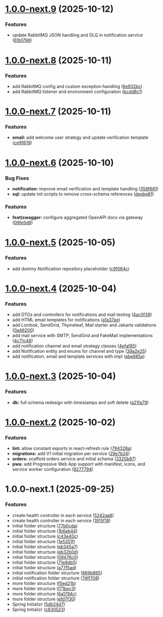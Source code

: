 # [1.0.0-next.9](https://github.com/405392-Manca-Wysocki-Elias-Lautaro/ticketera/compare/frontend-v1.0.0-next.8...frontend-v1.0.0-next.9) (2025-10-12)


### Features

* update RabbitMQ JSON handling and DLQ in notification service ([61b1798](https://github.com/405392-Manca-Wysocki-Elias-Lautaro/ticketera/commit/61b1798af546a9ee4adccf8c8b172ac53db7b25f))

# [1.0.0-next.8](https://github.com/405392-Manca-Wysocki-Elias-Lautaro/ticketera/compare/frontend-v1.0.0-next.7...frontend-v1.0.0-next.8) (2025-10-11)


### Features

* add RabbitMQ config and custom exception handling ([6e932bc](https://github.com/405392-Manca-Wysocki-Elias-Lautaro/ticketera/commit/6e932bcc4ca96d975a82f608039bc2ebb61370b7))
* add RabbitMQ listener and environment configuration ([bcdd8c1](https://github.com/405392-Manca-Wysocki-Elias-Lautaro/ticketera/commit/bcdd8c12bb8d74b0d66f2da2d646c113644db851))

# [1.0.0-next.7](https://github.com/405392-Manca-Wysocki-Elias-Lautaro/ticketera/compare/frontend-v1.0.0-next.6...frontend-v1.0.0-next.7) (2025-10-11)


### Features

* **email:** add welcome user strategy and update verification template ([ce91619](https://github.com/405392-Manca-Wysocki-Elias-Lautaro/ticketera/commit/ce916196c81aa68dd3b323a4be9f910a387a588c))

# [1.0.0-next.6](https://github.com/405392-Manca-Wysocki-Elias-Lautaro/ticketera/compare/frontend-v1.0.0-next.5...frontend-v1.0.0-next.6) (2025-10-10)


### Bug Fixes

* **notification:** improve email verification and template handling ([358f681](https://github.com/405392-Manca-Wysocki-Elias-Lautaro/ticketera/commit/358f681957f6a0f67b5a510ab46c45f22acd7c7a))
* **sql:** update init scripts to remove cross-schema references ([deebe81](https://github.com/405392-Manca-Wysocki-Elias-Lautaro/ticketera/commit/deebe81a8c048783fd82fa2f4b4967c3ad6ed1ac))


### Features

* **feat(swagger:** configure aggregated OpenAPI docs via gateway ([09fe5d9](https://github.com/405392-Manca-Wysocki-Elias-Lautaro/ticketera/commit/09fe5d9db9947a73d1976cc0fe4764f6d7a9b2a4))

# [1.0.0-next.5](https://github.com/405392-Manca-Wysocki-Elias-Lautaro/ticketera/compare/frontend-v1.0.0-next.4...frontend-v1.0.0-next.5) (2025-10-05)


### Features

* add dummy Notification repository placeholder ([c9f064c](https://github.com/405392-Manca-Wysocki-Elias-Lautaro/ticketera/commit/c9f064c1a38e4268a4187ff4326c69c95862c069))

# [1.0.0-next.4](https://github.com/405392-Manca-Wysocki-Elias-Lautaro/ticketera/compare/frontend-v1.0.0-next.3...frontend-v1.0.0-next.4) (2025-10-04)


### Features

* add DTOs and controllers for notifications and mail testing ([4ac0f39](https://github.com/405392-Manca-Wysocki-Elias-Lautaro/ticketera/commit/4ac0f3953b50bc891f5b067ea0bd09784565a421))
* add HTML email templates for notifications ([a1a37ae](https://github.com/405392-Manca-Wysocki-Elias-Lautaro/ticketera/commit/a1a37ae5c164492ea2b6c8fb182b0da2a5076242))
* add Lombok, SendGrid, Thymeleaf, Mail starter and Jakarta validations ([0a46200](https://github.com/405392-Manca-Wysocki-Elias-Lautaro/ticketera/commit/0a46200fc60407b6c1958d22527715d046db1c92))
* add mail service with SMTP, SendGrid and FakeMail implementations ([4c71c48](https://github.com/405392-Manca-Wysocki-Elias-Lautaro/ticketera/commit/4c71c4886ba5c6f578eab97016efdc830b9b458f))
* add notification channel and email strategy classes ([4efaf85](https://github.com/405392-Manca-Wysocki-Elias-Lautaro/ticketera/commit/4efaf85c84efb7d06d6051b153880eb903a9252a))
* add Notification entity and enums for channel and type ([39a2e25](https://github.com/405392-Manca-Wysocki-Elias-Lautaro/ticketera/commit/39a2e259a53c5860146abb548860597036420b93))
* add notification, email and template services with impl ([abe685a](https://github.com/405392-Manca-Wysocki-Elias-Lautaro/ticketera/commit/abe685a54d4847d2ad92e94efcfb488a6b1ea301))

# [1.0.0-next.3](https://github.com/405392-Manca-Wysocki-Elias-Lautaro/ticketera/compare/frontend-v1.0.0-next.2...frontend-v1.0.0-next.3) (2025-10-04)


### Features

* **db:** full schema redesign with timestamps and soft delete ([a21fa79](https://github.com/405392-Manca-Wysocki-Elias-Lautaro/ticketera/commit/a21fa79a5be807ba78a27a9788b71971608c9697))

# [1.0.0-next.2](https://github.com/405392-Manca-Wysocki-Elias-Lautaro/ticketera/compare/frontend-v1.0.0-next.1...frontend-v1.0.0-next.2) (2025-10-02)


### Features

* **lint:** allow constant exports in react-refresh rule ([794328a](https://github.com/405392-Manca-Wysocki-Elias-Lautaro/ticketera/commit/794328acccf8c695ef8106182c03d154c7c74cbb))
* **migrations:** add V1 initial migration per service ([29e7b24](https://github.com/405392-Manca-Wysocki-Elias-Lautaro/ticketera/commit/29e7b24b7c431ba67b0fa8273ef5f5f053366659))
* **orders:** scaffold orders service and initial schema ([3320b87](https://github.com/405392-Manca-Wysocki-Elias-Lautaro/ticketera/commit/3320b879154de19755d10e2cfc2717f637f9dcca))
* **pwa:** add Progressive Web App support with manifest, icons, and service worker configuration ([9277794](https://github.com/405392-Manca-Wysocki-Elias-Lautaro/ticketera/commit/9277794c05cf239c039c219e5f9d8e54c5366aaa))

# 1.0.0-next.1 (2025-09-25)


### Features

* create health controller in each service ([5242aa8](https://github.com/405392-Manca-Wysocki-Elias-Lautaro/ticketera/commit/5242aa84c2acd4e08cc626e18850151eb496d694))
* create health controller in each service ([1915f18](https://github.com/405392-Manca-Wysocki-Elias-Lautaro/ticketera/commit/1915f18d100d4c059a2f79cb0d8ead7aad19177e))
* initial folder structure ([77b0cda](https://github.com/405392-Manca-Wysocki-Elias-Lautaro/ticketera/commit/77b0cda5bd0bfeb7f684bdc382377dac8c8ffca5))
* initial folder structure ([1b6ab44](https://github.com/405392-Manca-Wysocki-Elias-Lautaro/ticketera/commit/1b6ab44ed18c104ab9d68c5993a02007bfcbad20))
* initial folder structure ([c43e40c](https://github.com/405392-Manca-Wysocki-Elias-Lautaro/ticketera/commit/c43e40ca1a82fe5a6b73caa20e6a5ce6bf6ea1ce))
* initial folder structure ([1e5351f](https://github.com/405392-Manca-Wysocki-Elias-Lautaro/ticketera/commit/1e5351febef8368dd87b3b38b506da117d933849))
* initial folder structure ([eb345a7](https://github.com/405392-Manca-Wysocki-Elias-Lautaro/ticketera/commit/eb345a71038110755d0efb845f1c63086e554fbe))
* initial folder structure ([eb32b0d](https://github.com/405392-Manca-Wysocki-Elias-Lautaro/ticketera/commit/eb32b0ddf503dc429b2bc589d5c5c628a4d41794))
* initial folder structure ([09476c0](https://github.com/405392-Manca-Wysocki-Elias-Lautaro/ticketera/commit/09476c064885806721f767d7b86b14120110ab55))
* initial folder structure ([71e8db5](https://github.com/405392-Manca-Wysocki-Elias-Lautaro/ticketera/commit/71e8db594a25af3ba0671aacf5a10b80523e8ad8))
* initial folder structure ([a77f5ad](https://github.com/405392-Manca-Wysocki-Elias-Lautaro/ticketera/commit/a77f5ad414aa1eada44588e2bcb20e1a703ffdfd))
* initial notification folder structure ([869b865](https://github.com/405392-Manca-Wysocki-Elias-Lautaro/ticketera/commit/869b8659ffff2239190481aba3c3c7fc37eae580))
* initial notification folder structure ([74ff708](https://github.com/405392-Manca-Wysocki-Elias-Lautaro/ticketera/commit/74ff708eacaef52c8a819630c5b7be5847cef5c3))
* more folder structure ([f5ed21b](https://github.com/405392-Manca-Wysocki-Elias-Lautaro/ticketera/commit/f5ed21b0b3da90cba5d11843ee7c81c089b3108e))
* more folder structure ([f71bec3](https://github.com/405392-Manca-Wysocki-Elias-Lautaro/ticketera/commit/f71bec39f1774f479d3cfd3c5c504c058b4864cb))
* more folder structure ([6a1794c](https://github.com/405392-Manca-Wysocki-Elias-Lautaro/ticketera/commit/6a1794c711432c83fd2c915a9d788cf9f81fe940))
* more folder structure ([efd7f30](https://github.com/405392-Manca-Wysocki-Elias-Lautaro/ticketera/commit/efd7f3032abe5433e0ec38ad4fe997bd4aa4e6a5))
* Spring Initializr ([5db24d7](https://github.com/405392-Manca-Wysocki-Elias-Lautaro/ticketera/commit/5db24d70692e3e8cd9c675ed859e4ddf11eb0b86))
* Spring Initializr ([c830523](https://github.com/405392-Manca-Wysocki-Elias-Lautaro/ticketera/commit/c83052399e37390cfc0e19617215479af263351d))
